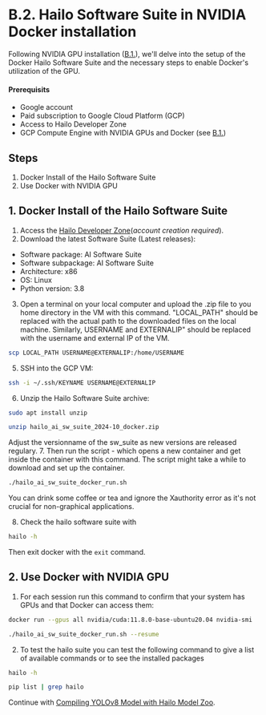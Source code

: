 # B.2. Hailo Software Suite in NVIDIA Docker installation

Following NVIDIA GPU installation ([B.1.](https://github.com/marcory-hub/hailo/blob/main/nvidia-docker-installation-in-gcp.md)), we'll delve into the setup of the Docker Hailo Software Suite and the necessary steps to enable Docker's utilization of the GPU.

#### Prerequisits 
- Google account
- Paid subscription to Google Cloud Platform (GCP)
- Access to Hailo Developer Zone
- GCP Compute Engine with NVIDIA GPUs and Docker (see [B.1.](https://github.com/marcory-hub/hailo/blob/main/nvidia-docker-installation-in-gcp.md))

## Steps
1. Docker Install of the Hailo Software Suite
2. Use Docker with NVIDIA GPU

## 1. Docker Install of the Hailo Software Suite
1. Access the [Hailo Developer Zone](https://hailo.ai/developer-zone/sw-downloads/)(_account creation required_).
2. Download the latest Software Suite (Latest releases):
- Software package: AI Software Suite
- Software subpackage: AI Software Suite
- Architecture: x86
- OS: Linux 
- Python version: 3.8
3. Open a terminal on your local computer and upload the .zip file to you home directory in the VM with this command. "LOCAL_PATH" should be replaced with the actual path to the downloaded files on the local machine. Similarly, USERNAME and EXTERNALIP" should be replaced with the username and external IP of the VM.
```sh
scp LOCAL_PATH USERNAME@EXTERNALIP:/home/USERNAME
```
5. SSH into the GCP VM:
```sh
ssh -i ~/.ssh/KEYNAME USERNAME@EXTERNALIP
```
6. Unzip the Hailo Software Suite archive:
```sh
sudo apt install unzip
```
```sh
unzip hailo_ai_sw_suite_2024-10_docker.zip
```
Adjust the versionname of the sw_suite as new versions are released regulary.
7. Then run the script - which opens a new container and get inside the container with this command. The script might take a while to download and set up the container.
```sh
./hailo_ai_sw_suite_docker_run.sh
```
You can drink some coffee or tea and ignore the Xauthority error as it's not crucial for non-graphical applications.

8. Check the hailo software suite with
```sh
hailo -h
```
Then exit docker with the `exit` command. 

## 2. Use Docker with NVIDIA GPU

1. For each session run this command to confirm that your system has GPUs and that Docker can access them:
```sh
docker run --gpus all nvidia/cuda:11.8.0-base-ubuntu20.04 nvidia-smi
```
```sh
./hailo_ai_sw_suite_docker_run.sh --resume
```
2. To test the hailo suite you can test the following command to give a list of available commands or to see the installed packages
```sh
hailo -h
```
```sh
pip list | grep hailo
```

Continue with [Compiling YOLOv8 Model with Hailo Model Zoo](https://github.com/marcory-hub/hailo/blob/main/compile-the-model-using-hailo-model-zoo.md).





